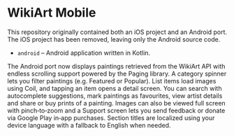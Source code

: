 # WikiArt Mobile

This repository originally contained both an iOS project and an Android port.
The iOS project has been removed, leaving only the Android source code.

* `android` – Android application written in Kotlin.

The Android port now displays paintings retrieved from the WikiArt API with
endless scrolling support powered by the Paging library. A category spinner
lets you filter paintings (e.g. Featured or Popular). List items load images
using Coil, and tapping an item opens a detail screen. You can search with
autocomplete suggestions, mark paintings as favourites, view artist details and
share or buy prints of a painting. Images can also be viewed full screen with
pinch‑to‑zoom and a Support screen lets you send feedback or donate via
Google Play in‑app purchases. Section titles are localized using your device
language with a fallback to English when needed.
